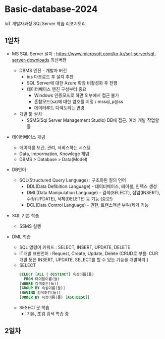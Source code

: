 # Basic-database-2024
IoT 개발자과정 SQLServer 학습 리포지토리

## 1일차
- MS SQL Server 설치 : https://www.microsoft.com/ko-kr/sql-server/sql-server-downloads 최신버전
    - DBMS 엔진 - 개발자 버전 
        - ios 다운로드 후 설치 추천
        - SQL Server에 대한 Azure 확장 비활성화 후 진행
        - 데이터베이스 엔진 구성부터 중요
            - Windows 인증모드로 하면 외부에서 접근 불가
            - 혼합모드(sa)에 대한 암호를 지정   / mssql_p@ss
            - 데이터루트 디렉토리는 변경
    - 개발 툴 설치
        - SSMS(Sql Server Management Studio) DB에 접근. 여러 개발 작업할 툴
- 데이터베이스 개념
    - 데이터를 보관, 관리, 서비스하는 시스템
    - Data, Impormation, Knowlege 개념
    - DBMS > Database > Data(Model) 

- DB언어
    - SQL(Structured Query Language) : 구조화된 질의 언어
        - DDL(Data Defibition Language) - 데이터베이스, 테이블, 인덱스 생성 
        - DML(Data Manipulation Language) - 검색(SELECT), 삽입(INSERT), 수정(UPDATE), 삭제(DELETE) 등 기능 (중요!)
        - DCL(Data Control Language) - 권한, 트랜스액션 부여/제거 기능
- SQL 기본 학습
    - SSMS 실행

- DML 학습
    - SQL 명령어 키워드 : SELECT, INSERT, UPDATE, DELETE
    - IT개발 표현언어 : Request, Create, Update, Delete (CRUD로 부름. CUR개발 뜻은 INSERT, UPDATE, SELECT를 할 수 있는 기능을 개발하라.)
    - SELECT
        ```sql
        SELECT [ALL | DISTINCT] 속성이름(들)
          FROM 테이블이름(들)
        [WHERE 검색조건(들)]
        [GROUP BY 속성이름(들)]
        [HAVING 검색조건(들)]
        [ORDER BY 속성이름(들) [ASC|DESC]]
        ```
    - SESECT문 학습
        - 기본, 조검 검색 학습 중
## 2일차
